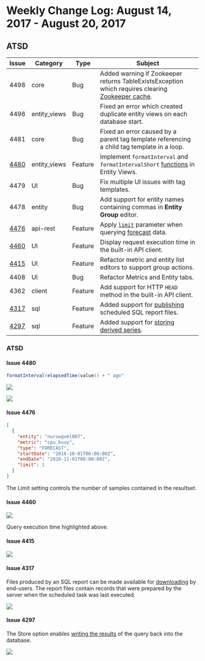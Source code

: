 # Weekly Change Log: August 14, 2017 - August 20, 2017

## ATSD

| Issue| Category    | Type    | Subject              |
|------|-------------|---------|----------------------|
| 4498 | core | Bug | Added warning if Zookeeper returns TableExistsException which requires clearing [Zookeeper cache](../../administration/restarting.md#zookeeper-cache). |
| 4496 | entity_views | Bug | Fixed an error which created duplicate entity views on each database start. |
| 4481 | core | Bug | Fixed an error caused by a parent tag template referencing a child tag template in a loop. |
| [4480](#issue-4480) | entity_views | Feature | Implement `formatInterval` and `formatIntervalShort` [functions](../../rule-engine/functions-time.md) in Entity Views. |
| 4479 | UI | Bug | Fix multiple UI issues with tag templates. |
| 4478 | entity | Bug | Add support for entity names containing commas in **Entity Group** editor. |
| [4476](#issue-4476) | api-rest | Feature | Apply [`limit`](../../sql#limiting) parameter when querying [forecast](../../api/data/series/examples/query-named-forecast.md) data.
| [4460](#issue-4460) | UI | Feature | Display request execution time in the built-in API client. |
| [4415](#issue-4415) | UI | Feature | Refactor metric and entity list editors to support group actions.   |
| 4408 | UI | Bug | Refactor Metrics and Entity tabs. |
| 4362 | client | Feature | Add support for HTTP `HEAD` method in the built-in API client. |
| [4317](#issue-4317) | sql | Feature | Added support for [publishing](../../sql/scheduled-sql.md#link) scheduled SQL report files.|
| [4297](#issue-4297) | sql | Feature | Added support for [storing derived series](../../sql/scheduled-sql-store.md). |

### ATSD

#### Issue 4480

```java
formatInterval(elapsedTime(value)) + " ago"
```

![](Images/issue-4480-1.png)

![](Images/issue-4480-2.png)

#### Issue 4476

```json
[
  {
    "entity": "nurswgvml007",
    "metric": "cpu_busy",
    "type": "FORECAST",
    "startDate": "2016-10-01T00:00:00Z",
    "endDate": "2016-11-01T00:00:00Z",
    "limit": 1
  }
]
```

The Limit setting controls the number of samples contained in the resultset.

#### Issue 4460

![](Images/issue-4460.jpg)

Query execution time highlighted above.

#### Issue 4415

![](Images/issue-4415.png)

#### Issue 4317

Files produced by an SQL report can be made available for [downloading](../../sql/scheduled-sql.md#link) by end-users. The report files contain records that were prepared by the server when the scheduled task was last executed.

![](Images/issue-4317.png)

#### Issue 4297

The Store option enables [writing the results](../../sql/scheduled-sql-store.md) of the query back into the database.

![](Images/issue-4297.png)
